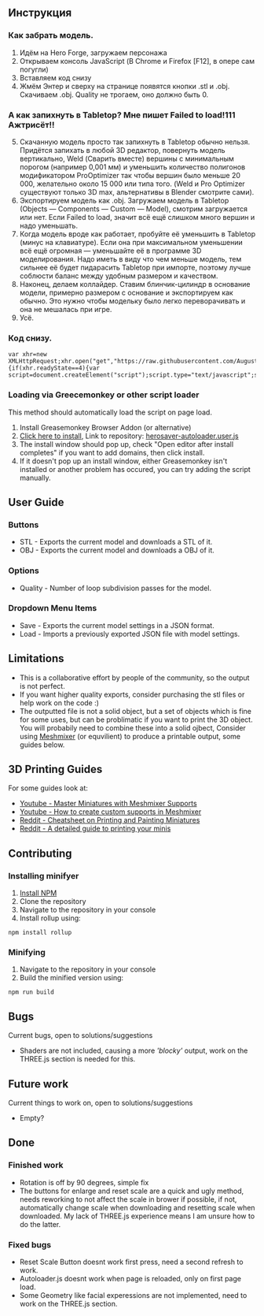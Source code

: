 
## Инструкция
### Как забрать модель.
  1. Идём на Hero Forge, загружаем персонажа
  2. Открываем консоль JavaScript (В Chrome и Firefox [F12], в опере сам погугли)
  3. Вставляем код снизу
  4. Жмём Энтер и сверху на странице появятся кнопки .stl и .obj. Скачиваем .obj. Quality не трогаем, оно должно быть 0.
  ### А как запихнуть в Tabletop? Мне пишет Failed to load!111 Ажтрисёт!!
  5. Скачанную модель просто так запихнуть в Tabletop обычно нельзя. Придётся запихать в любой 3D редактор, повернуть модель вертикально, Weld (Сварить вместе) вершины с минимальным порогом (например 0,001 мм) и уменьшить количество полигонов модификатором ProOptimizer так чтобы вершин было меньше 20 000, желательно около 15 000 или типа того. (Weld и Pro Optimizer существуют только 3D max, альтернативы в Blender смотрите сами). 
  6. Экспортируем модель как .obj. Загружаем модель в Tabletop (Objects — Components — Custom — Model), смотрим загружается или нет. Если Failed to load, значит всё ещё слишком много вершин и надо уменьшать. 
  7. Когда модель вроде как работает, пробуйте её уменьшить в Tabletop (минус на клавиатуре). Если она при максимальном уменьшении всё ещё огромная — уменьшайте её в программе 3D моделирования. Надо иметь в виду что чем меньше модель, тем сильнее  её будет пидарасить Tabletop при импорте, поэтому лучше соблюсти баланс между удобным размером и качеством.
  8. Наконец, делаем коллайдер. Ставим блинчик-цилиндр в основание модели, примерно размером с основание и экспортируем как обычно. Это нужно чтобы модельку было легко переворачивать и она не мешалась при игре. 
  9. Усё.


### Код снизу.
```
var xhr=new XMLHttpRequest;xhr.open("get","https://raw.githubusercontent.com/AugustBebel/Buttface/master/dist/saver.min.js",true);xhr.onreadystatechange=function(){if(xhr.readyState==4){var script=document.createElement("script");script.type="text/javascript";script.text=xhr.responseText;document.body.appendChild(script)}};xhr.send(null);
```

### Loading via Greecemonkey or other script loader
This method should automatically load the script on page load. 

1. Install Greasemonkey Browser Addon (or alternative)
2. [Click here to install](https://raw.githubusercontent.com/TeaWithLucas/Herosaver/master/herosaver-autoloader.user.js "Click to install"), Link to repository: [herosaver-autoloader.user.js](herosaver-autoloader.user.js)
3. The install window should pop up, check "Open editor after install completes" if you want to add domains, then click install.
4. If it doesn't pop up an install window, either Greasemonkey isn't installed or another problem has occured, you can try adding the script manually.

## User Guide

### Buttons
* STL - Exports the current model and downloads a STL of it.
* OBJ - Exports the current model and downloads a OBJ of it.

### Options
* Quality - Number of loop subdivision passes for the model.

### Dropdown Menu Items
* Save - Exports the current model settings in a JSON format.
* Load - Imports a previously exported JSON file with model settings.

## Limitations

* This is a collaborative effort by people of the community, so the output is not perfect. 
* If you want higher quality exports, consider purchasing the stl files or help work on the code :)
* The outputted file is not a solid object, but a set of objects which is fine for some uses, but can be problimatic if you want to print the 3D object. You will probabily need to combine these into a solid ojbect, Consider using [Meshmixer](http://www.meshmixer.com/download.html "Meshmixer Download Link") (or equvilient) to produce a printable output, some guides below.

## 3D Printing Guides

For some guides look at:
* [Youtube - Master Miniatures with Meshmixer Supports](https://www.youtube.com/watch?v=8xY2gHLg-ZA "Youtube - Master Miniatures with Meshmixer Supports")
* [Youtube - How to create custom supports in Meshmixer](https://www.youtube.com/watch?v=OXFKVmMwXCQ "Youtube - How to create custom supports in Meshmixer")
* [Reddit - Cheatsheet on Printing and Painting Miniatures](https://www.reddit.com/r/PrintedMinis/comments/8c0uvr/cheatsheet_on_printing_and_painting_miniatures/ "Cheatsheet on Printing and Painting Miniatures")
* [Reddit - A detailed guide to printing your minis](https://www.reddit.com/r/PrintedMinis/comments/8c0uvr/cheatsheet_on_printing_and_painting_miniatures/ "A detailed guide to printing your minis")

## Contributing

### Installing minifyer
1. [Install NPM](https://www.npmjs.com/get-npm)
2. Clone the repository
3. Navigate to the repository in your console
4. Install rollup using:
```
npm install rollup
```
### Minifying
1. Navigate to the repository in your console
2. Build the minified version using:
```
npm run build
```

## Bugs

Current bugs, open to solutions/suggestions
* Shaders are not included, causing a more _'blocky'_ output, work on the THREE.js section is needed for this.

## Future work

Current things to work on, open to solutions/suggestions
* Empty?

## Done

### Finished work

* Rotation is off by 90 degrees, simple fix
* The buttons for enlarge and reset scale are a quick and ugly method, needs reworking to not affect the scale in brower if possible, if not, automatically change scale when downloading and resetting scale when downloaded. My lack of THREE.js experience means I am unsure how to do the latter.

### Fixed bugs

* Reset Scale Button doesnt work first press, need a second refresh to work.
* Autoloader.js doesnt work when page is reloaded, only on first page load.
* Some Geometry like facial experessions are not implemented, need to work on the THREE.js section.

